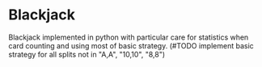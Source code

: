 # Blackjack

Blackjack implemented in python with particular care for statistics when card counting and using most of basic strategy.
(#TODO implement basic strategy for all splits not in "A,A", "10,10", "8,8")